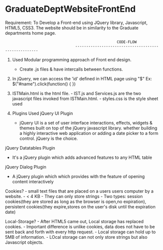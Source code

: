 # GraduateDeptWebsiteFrontEnd
Requirement:
To Develop a Front-end using JQuery library, Javascript, HTML5, CSS3. The website should be in similarity to the Graduate departments home page.

                                                       CODE-FLOW
                                    -----------------------------------------------------
                                    
1. Used Modular programming approach of Front end design.
      - Create .js files & have intercalls between functions.
      
2. In jQuery, we can access the 'id' defined in HTML page using "$"
    Ex: $("#name").click(function() {
          })
          
3. ISTMain.html is the html file.
       - IST.js and Services.js are the two javascript files invoked from ISTMain.html.
       - styles.css is the style sheet used


4. Plugins Used
jQuery UI Plugin
   - jQuery UI is a set of user interface interactions, effects, widgets & themes built on top of the jQuery javascript library. whether building a highly interactive web application or adding a date picker to a form control. jQuery is the choice.
   
jQuery Datatables Plugin
  -  It's a jQuery plugin which adds advanced features to any HTML table
  
jQuery Dialog Plugin
   - A jQuery plugin which which provides with the feature of opening content interactively
   
   
   
   Cookies?
     - small text files that are placed on a users users computer by a website.
     - < 4 KB
     - They can only store strings
     - Two types: session cookies(they are stored as long as the browser is open,no expiration), persistent cookies(they expire,stores on the user's disk until the expiration date)
     
  Local-Storage?
     - After HTML5 came out, Local storage has replaced cookies.
     - Important difference is unlike cookies, data does not have to be sent back and forth with every http request.
     - Local storage can hold up to 5MB of information.
     - LOcal storage can not only store strings but also Javascript objects.
